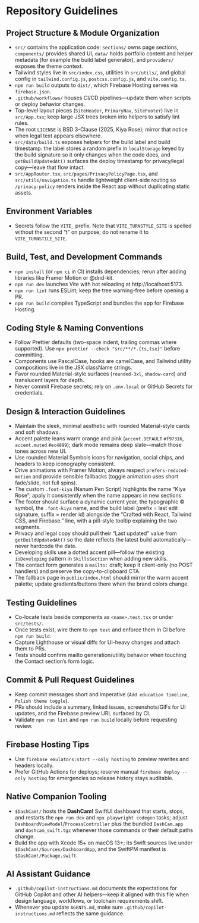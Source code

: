 # Repository Guidelines

## Project Structure & Module Organization

- `src/` contains the application code: `sections/` owns page sections, `components/` provides shared UI, `data/` holds portfolio content and helper metadata (for example the build label generator), and `providers/` exposes the theme context.
- Tailwind styles live in `src/index.css`, utilities in `src/utils/`, and global config in `tailwind.config.js`, `postcss.config.js`, and `vite.config.ts`.
- `npm run build` outputs to `dist/`, which Firebase Hosting serves via `firebase.json`.
- `.github/workflows/` houses CI/CD pipelines—update them when scripts or deploy behavior changes.
- Top-level layout pieces (`SiteHeader`, `PrimaryNav`, `SiteFooter`) live in `src/App.tsx`; keep large JSX trees broken into helpers to satisfy lint rules.
- The root `LICENSE` is BSD 3-Clause (2025, Kiya Rose); mirror that notice when legal text appears elsewhere.
- `src/data/build.ts` exposes helpers for the build label and build timestamp: the label stores a random prefix in `localStorage` keyed by the build signature so it only changes when the code does, and `getBuildUpdatedAt()` surfaces the deploy timestamp for privacy/legal copy—leave that flow intact.
- `src/AppRouter.tsx`, `src/pages/PrivacyPolicyPage.tsx`, and `src/utils/navigation.ts` handle lightweight client-side routing so `/privacy-policy` renders inside the React app without duplicating static assets.

## Environment Variables

- Secrets follow the `VITE_` prefix. Note that `VITE_TURNSTYLE_SITE` is spelled without the second “t” on purpose; do not rename it to `VITE_TURNSTILE_SITE`.

## Build, Test, and Development Commands

- `npm install` (or `npm ci` in CI) installs dependencies; rerun after adding libraries like Framer Motion or @dnd-kit.
- `npm run dev` launches Vite with hot reloading at http://localhost:5173.
- `npm run lint` runs ESLint; keep the tree warning-free before opening a PR.
- `npm run build` compiles TypeScript and bundles the app for Firebase Hosting.

## Coding Style & Naming Conventions

- Follow Prettier defaults (two-space indent, trailing commas where supported). Use `npx prettier --check "src/**/*.{ts,tsx}"` before committing.
- Components use PascalCase, hooks are camelCase, and Tailwind utility compositions live in the JSX className strings.
- Favor rounded Material-style surfaces (`rounded-3xl`, `shadow-card`) and translucent layers for depth.
- Never commit Firebase secrets; rely on `.env.local` or GitHub Secrets for credentials.

## Design & Interaction Guidelines

- Maintain the sleek, minimal aesthetic with rounded Material-style cards and soft shadows.
- Accent palette leans warm orange and pink (`accent.DEFAULT` `#f97316`, `accent.muted` `#ec4899`); dark mode remains deep slate—match those tones across new UI.
- Use rounded Material Symbols icons for navigation, social chips, and headers to keep iconography consistent.
- Drive animations with Framer Motion; always respect `prefers-reduced-motion` and provide sensible fallbacks (toggle animation uses short fade/slide, not full spins).
- The custom `.font-kiya` (Nanum Pen Script) highlights the name “Kiya Rose”; apply it consistently when the name appears in new sections.
- The footer should surface a dynamic current year, the typographic © symbol, the `.font-kiya` name, and the build label (prefix = last edit signature, suffix = render id) alongside the “Crafted with React, Tailwind CSS, and Firebase.” line, with a pill-style tooltip explaining the two segments.
- Privacy and legal copy should pull their “Last updated” value from `getBuildUpdatedAt()` so the date reflects the latest build automatically—never hardcode the date.
- Developing skills use a dotted accent pill—follow the existing `isDeveloping` pattern in `SkillsSection` when adding new skills.
- The contact form generates a `mailto:` draft; keep it client-only (no POST handlers) and preserve the copy-to-clipboard CTA.
- The fallback page in `public/index.html` should mirror the warm accent palette; update gradients/buttons there when the brand colors change.

## Testing Guidelines

- Co-locate tests beside components as `<name>.test.tsx` or under `src/tests/`.
- Once tests exist, wire them to `npm test` and enforce them in CI before `npm run build`.
- Capture Lighthouse or visual diffs for UI-heavy changes and attach them to PRs.
- Tests should confirm mailto generation/utility behavior when touching the Contact section’s form logic.

## Commit & Pull Request Guidelines

- Keep commit messages short and imperative (`Add education timeline`, `Polish theme toggle`).
- PRs should include a summary, linked issues, screenshots/GIFs for UI updates, and the Firebase preview URL surfaced by CI.
- Validate `npm run lint` and `npm run build` locally before requesting review.

## Firebase Hosting Tips

- Use `firebase emulators:start --only hosting` to preview rewrites and headers locally.
- Prefer GitHub Actions for deploys; reserve manual `firebase deploy --only hosting` for emergencies so release history stays auditable.

## Native Companion Tooling

- `$DashCam!/` hosts the **DashCam!** SwiftUI dashboard that starts, stops, and restarts the `npm run dev` and `npx playwright codegen` tasks; adjust `DashboardViewModel`/`ProcessController` plus the bundled `DashCam.app` and `dashcam_swift.tgz` whenever those commands or their default paths change.
- Build the app with Xcode 15+ on macOS 13+; its Swift sources live under `$DashCam!/Sources/DashboardApp`, and the SwiftPM manifest is `$DashCam!/Package.swift`.

## AI Assistant Guidance

- `.github/copilot-instructions.md` documents the expectations for GitHub Copilot and other AI helpers—keep it aligned with this file when design language, workflows, or toolchain requirements shift.
- Whenever you update `AGENTS.md`, make sure `.github/copilot-instructions.md` reflects the same guidance.
